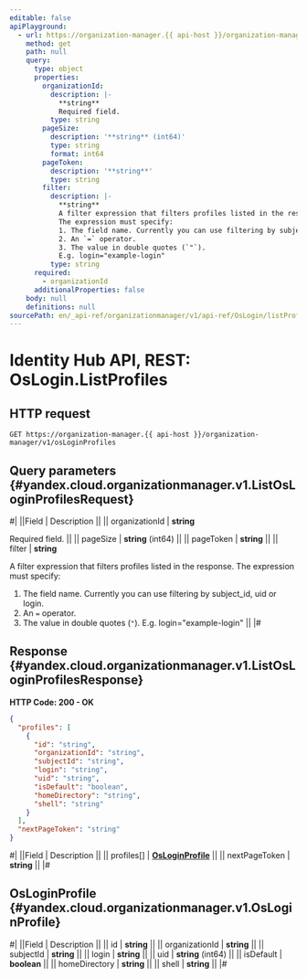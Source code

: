 ```yaml
---
editable: false
apiPlayground:
  - url: https://organization-manager.{{ api-host }}/organization-manager/v1/osLoginProfiles
    method: get
    path: null
    query:
      type: object
      properties:
        organizationId:
          description: |-
            **string**
            Required field. 
          type: string
        pageSize:
          description: '**string** (int64)'
          type: string
          format: int64
        pageToken:
          description: '**string**'
          type: string
        filter:
          description: |-
            **string**
            A filter expression that filters profiles listed in the response.
            The expression must specify:
            1. The field name. Currently you can use filtering by subject_id, uid or login.
            2. An `=` operator.
            3. The value in double quotes (`"`).
            E.g. login="example-login"
          type: string
      required:
        - organizationId
      additionalProperties: false
    body: null
    definitions: null
sourcePath: en/_api-ref/organizationmanager/v1/api-ref/OsLogin/listProfiles.md
---
```


# Identity Hub API, REST: OsLogin.ListProfiles

## HTTP request

```
GET https://organization-manager.{{ api-host }}/organization-manager/v1/osLoginProfiles
```

## Query parameters {#yandex.cloud.organizationmanager.v1.ListOsLoginProfilesRequest}

#|
||Field | Description ||
|| organizationId | **string**

Required field.  ||
|| pageSize | **string** (int64) ||
|| pageToken | **string** ||
|| filter | **string**

A filter expression that filters profiles listed in the response.
The expression must specify:
1. The field name. Currently you can use filtering by subject_id, uid or login.
2. An `=` operator.
3. The value in double quotes (`"`).
E.g. login="example-login" ||
|#

## Response {#yandex.cloud.organizationmanager.v1.ListOsLoginProfilesResponse}

**HTTP Code: 200 - OK**

```json
{
  "profiles": [
    {
      "id": "string",
      "organizationId": "string",
      "subjectId": "string",
      "login": "string",
      "uid": "string",
      "isDefault": "boolean",
      "homeDirectory": "string",
      "shell": "string"
    }
  ],
  "nextPageToken": "string"
}
```

#|
||Field | Description ||
|| profiles[] | **[OsLoginProfile](#yandex.cloud.organizationmanager.v1.OsLoginProfile)** ||
|| nextPageToken | **string** ||
|#

## OsLoginProfile {#yandex.cloud.organizationmanager.v1.OsLoginProfile}

#|
||Field | Description ||
|| id | **string** ||
|| organizationId | **string** ||
|| subjectId | **string** ||
|| login | **string** ||
|| uid | **string** (int64) ||
|| isDefault | **boolean** ||
|| homeDirectory | **string** ||
|| shell | **string** ||
|#